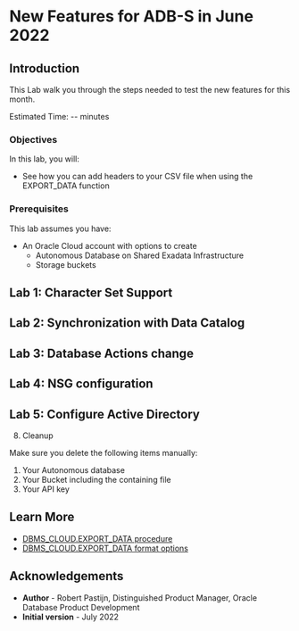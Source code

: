 # New Features for ADB-S in June 2022

## Introduction

This Lab walk you through the steps needed to test the new features for this month.

Estimated Time: -- minutes

### Objectives

In this lab, you will:
* See how you can add headers to your CSV file when using the EXPORT_DATA function

### Prerequisites ##

This lab assumes you have:
* An Oracle Cloud account with options to create
  * Autonomous Database on Shared Exadata Infrastructure
  * Storage buckets

## Lab 1: Character Set Support
## Lab 2: Synchronization with Data Catalog
## Lab 3: Database Actions change
## Lab 4: NSG configuration
## Lab 5: Configure Active Directory



8. Cleanup

Make sure you delete the following items manually:

1. Your Autonomous database
2. Your Bucket including the containing file
3. Your API key

## Learn More

* [DBMS\_CLOUD.EXPORT\_DATA procedure](https://docs.oracle.com/en/cloud/paas/autonomous-database/adbsa/dbms-cloud-subprograms.html#GUID-F8A70BE2-6060-48A7-9667-0A6B39198071)
* [DBMS\_CLOUD.EXPORT\_DATA format options](https://docs.oracle.com/en/cloud/paas/autonomous-database/adbsa/format-options-json.html#GUID-3CE7574F-E78B-49D6-9F32-DC00AEE418F4)

## Acknowledgements
* **Author** - Robert Pastijn, Distinguished Product Manager, Oracle Database Product Development
* **Initial version** - July 2022
